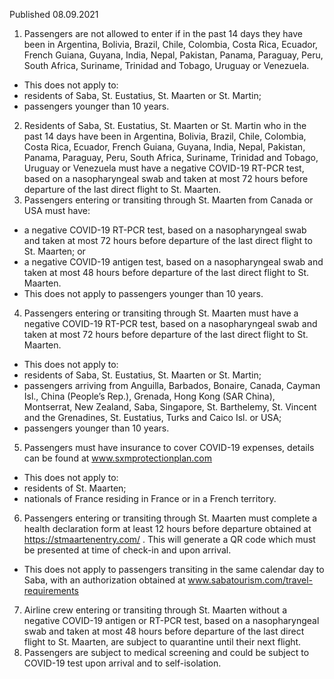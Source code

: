 Published 08.09.2021
1. Passengers are not allowed to enter if in the past 14 days they have been in Argentina, Bolivia, Brazil, Chile, Colombia, Costa Rica, Ecuador, French Guiana, Guyana, India, Nepal, Pakistan, Panama, Paraguay, Peru, South Africa, Suriname, Trinidad and Tobago, Uruguay or Venezuela.
- This does not apply to:
- residents of Saba, St. Eustatius, St. Maarten or St. Martin;
- passengers younger than 10 years.
2. Residents of Saba, St. Eustatius, St. Maarten or St. Martin who in the past 14 days have been in Argentina, Bolivia, Brazil, Chile, Colombia, Costa Rica, Ecuador, French Guiana, Guyana, India, Nepal, Pakistan, Panama, Paraguay, Peru, South Africa, Suriname, Trinidad and Tobago, Uruguay or Venezuela must have a negative COVID-19 RT-PCR test, based on a nasopharyngeal swab and taken at most 72 hours before departure of the last direct flight to St. Maarten.
3. Passengers entering or transiting through St. Maarten from Canada or USA must have:
- a negative COVID-19 RT-PCR test, based on a nasopharyngeal swab and taken at most 72 hours before departure of the last direct flight to St. Maarten; or
- a negative COVID-19 antigen test, based on a nasopharyngeal swab and taken at most 48 hours before departure of the last direct flight to St. Maarten.
- This does not apply to passengers younger than 10 years.
4. Passengers entering or transiting through St. Maarten must have a negative COVID-19 RT-PCR test, based on a nasopharyngeal swab and taken at most 72 hours before departure of the last direct flight to St. Maarten.
- This does not apply to:
- residents of Saba, St. Eustatius, St. Maarten or St. Martin;
- passengers arriving from Anguilla, Barbados, Bonaire, Canada, Cayman Isl., China (People’s Rep.), Grenada, Hong Kong (SAR China), Montserrat, New Zealand, Saba, Singapore, St. Barthelemy, St. Vincent and the Grenadines, St. Eustatius, Turks and Caico Isl. or USA; 
- passengers younger than 10 years. 
5. Passengers must have insurance to cover COVID-19 expenses, details can be found at <a href="http://www.sxmprotectionplan.com">www.sxmprotectionplan.com</a> 
- This does not apply to:
- residents of St. Maarten;
- nationals of France residing in France or in a French territory.
6. Passengers entering or transiting through St. Maarten must complete a health declaration form at least 12 hours before departure obtained at <a href="https://stmaartenentry.com/">https://stmaartenentry.com/</a> . This will generate a QR code which must be presented at time of check-in and upon arrival.
- This does not apply to passengers transiting in the same calendar day to Saba, with an authorization obtained at <a href="http://www.sabatourism.com/travel-requirements">www.sabatourism.com/travel-requirements</a> 
7. Airline crew entering or transiting through St. Maarten without a negative COVID-19 antigen or RT-PCR test, based on a nasopharyngeal swab and taken at most 48 hours before departure of the last direct flight to St. Maarten, are subject to quarantine until their next flight.
8. Passengers are subject to medical screening and could be subject to COVID-19 test upon arrival and to self-isolation.

